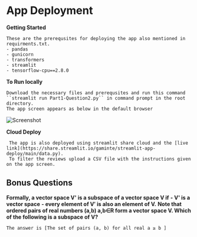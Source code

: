 # App Deployment

   **Getting Started**

    These are the prerequsites for deploying the app also mentioned in requirments.txt.
    - pandas
    - gunicorn
    - transformers
    - streamlit
    - tensorflow-cpu==2.8.0

   **To Run locally**

    Download the necessary files and prerequsites and run this command ``streamlit run Part1-Question2.py`` in command prompt in the root directory.
    The app screen appears as below in the default browser



   ![Screenshot](https://user-images.githubusercontent.com/21020999/169807913-0bbad9c4-be92-42d9-9184-8c3ece67e198.png)


   **Cloud Deploy**

     The app is also deployed using streamlit share cloud and the [live link](https://share.streamlit.io/gaminte/streamlit-app-deploy/main/data.py).
     To filter the reviews upload a CSV file with the instructions given on the app screen.
     
     
 
 


## Bonus Questions
  **Formally, a vector space V' is a subspace of a vector space V if**
     **- V' is a vector space**
     **- every element of V′ is also an element of V.**
  **Note that ordered pairs of real numbers (a,b) a,b∈R form a vector space V. Which of the following is a subspace of V?**

    The answer is [The set of pairs (a, b) for all real a ≥ b ]



 

